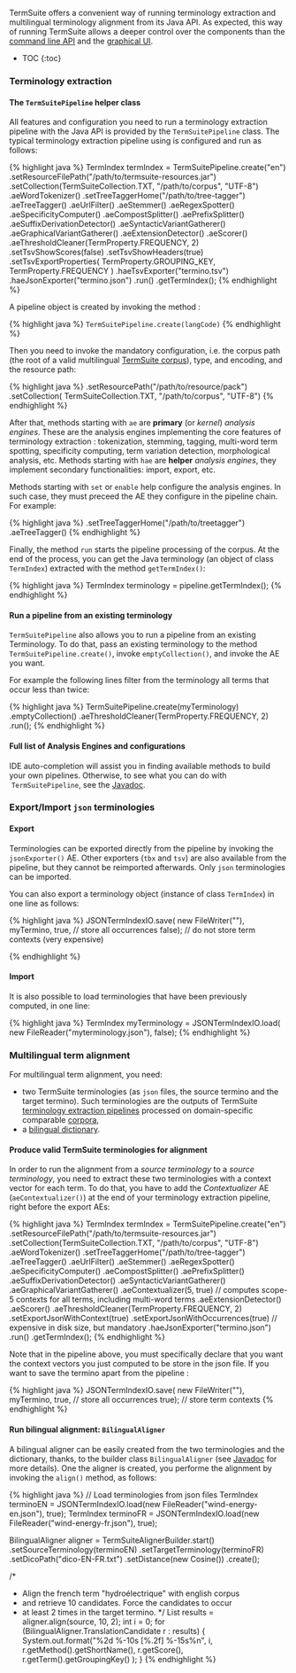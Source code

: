 TermSuite offers a convenient way of running terminology extraction and multilingual terminology alignment from its Java API. As expected, this way of running TermSuite allows a deeper control over the components than the [command line API](/documentation/command-line-api/) and the [graphical UI]().

* TOC
{:toc}

### Terminology extraction

#### The `TermSuitePipeline` helper class

All features and configuration you need to run a terminology extraction pipeline with the Java API is provided by the `TermSuitePipeline` class. The typical terminology extraction pipeline using is configured and run as follows:

{% highlight java %}
TermIndex termIndex = TermSuitePipeline.create("en")
		.setResourceFilePath("/path/to/termsuite-resources.jar")
		.setCollection(TermSuiteCollection.TXT, "/path/to/corpus", "UTF-8")
		.aeWordTokenizer()
		.setTreeTaggerHome("/path/to/tree-tagger")
		.aeTreeTagger()
		.aeUrlFilter()
		.aeStemmer()
		.aeRegexSpotter()
		.aeSpecificityComputer()
		.aeCompostSplitter()
		.aePrefixSplitter()
		.aeSuffixDerivationDetector()
		.aeSyntacticVariantGatherer()
		.aeGraphicalVariantGatherer()
		.aeExtensionDetector()
		.aeScorer()
		.aeThresholdCleaner(TermProperty.FREQUENCY, 2)
		.setTsvShowScores(false)
		.setTsvShowHeaders(true)
		.setTsvExportProperties(
				TermProperty.GROUPING_KEY,
				TermProperty.FREQUENCY
			)
		.haeTsvExporter("termino.tsv")
		.haeJsonExporter("termino.json")
		.run()
		.getTermIndex();
{% endhighlight %}

A pipeline object is created by invoking the method :

{% highlight java %}
 `TermSuitePipeline.create(langCode)`
{% endhighlight %}

Then you need to invoke the mandatory configuration, i.e. the corpus path  (the root of a valid multilingual [TermSuite corpus](/documentation/corpus/)), type, and encoding, and the resource path:

{% highlight java %}
 .setResourcePath("/path/to/resource/pack")
 .setCollection(
		 TermSuiteCollection.TXT,
		 "/path/to/corpus", "UTF-8")
  {% endhighlight %}

After that, methods starting with `ae` are **primary** (or *kernel*) *analysis engines*. These are the analysis engines implementing the core features of terminology extraction : tokenization, stemming, tagging, multi-word term spotting, specificity computing, term variation detection, morphological analysis, etc. Methods starting with `hae` are **helper** *analysis engines*, they implement secondary functionalities: import, export, etc.

Methods starting with `set` or `enable` help configure the analysis engines. In such case, they must preceed the AE they configure in the pipeline chain. For example:

{% highlight java %}
.setTreeTaggerHome("/path/to/treetagger")
.aeTreeTagger()
{% endhighlight %}

Finally, the method `run` starts the pipeline processing of the corpus. At the end of the process, you can get the Java terminology (an object of class `TermIndex`) extracted with the method `getTermIndex()`:

{% highlight java %}
TermIndex terminology = pipeline.getTermIndex();
{% endhighlight %}

#### Run a pipeline from an existing terminology

`TermSuitePipeline` also allows you to run a pipeline from an existing Terminology. To do that, pass an existing terminology to the method `TermSuitePipeline.create()`, invoke `emptyCollection()`, and invoke the AE you want.

For example the following lines filter from the terminology all terms that occur less than twice:

{% highlight java %}
TermSuitePipeline.create(myTerminology)
		.emptyCollection()
		.aeThresholdCleaner(TermProperty.FREQUENCY, 2)
		.run();
{% endhighlight %}


#### Full list of Analysis Engines and configurations

IDE auto-completion will assist you in finding available methods to build your own pipelines. Otherwise, to see what you can do with  `TermSuitePipeline`, see the [Javadoc](http://www.javadoc.io/doc/fr.univ-nantes.termsuite/termsuite-core/{{site.termsuite.version}}).

### Export/Import `json` terminologies

#### Export

Terminologies can be exported directly from the pipeline by invoking the `jsonExporter()` AE. Other exporters (`tbx` and `tsv`) are also available from the pipeline, but they cannot be reimported afterwards. Only `json` terminologies can be imported.

You can also export a terminology object (instance of class `TermIndex`) in one line as follows:

{% highlight java %}
JSONTermIndexIO.save(
		new FileWriter(""),
		myTermino,
		true, 	// store all occurrences
		false); // do not store term contexts (very expensive)

{% endhighlight %}

#### Import


It is also possible to load terminologies that have been previously computed, in one line:

{% highlight java %}
TermIndex myTerminology = JSONTermIndexIO.load(
				new FileReader("myterminology.json"),
				false);
{% endhighlight %}

### Multilingual term alignment

For multilingual term alignment, you need:

 * two TermSuite terminologies (as `json` files, the source termino and the target termino). Such terminologies are the outputs of TermSuite [terminology extraction pipelines](/documentation/command-line-api/#termino) processed on domain-specific comparable [corpora](/documentation/corpus/),
 * a [bilingual dictionary](/documentation/resources/#dictionary).

#### Produce valid TermSuite terminologies for alignment

In order to run the alignment from a *source terminology* to a *source terminology*, you need to extract these two terminologies with a context vector for each term. To do that, you have to add the *Contextualizer* AE (`aeContextualizer()`) at the end of your terminology extraction pipeline, right before the export AEs:   

{% highlight java %}
TermIndex termIndex = TermSuitePipeline.create("en")
		.setResourceFilePath("/path/to/termsuite-resources.jar")
		.setCollection(TermSuiteCollection.TXT, "/path/to/corpus", "UTF-8")
		.aeWordTokenizer()
		.setTreeTaggerHome("/path/to/tree-tagger")
		.aeTreeTagger()
		.aeUrlFilter()
		.aeStemmer()
		.aeRegexSpotter()
		.aeSpecificityComputer()
		.aeCompostSplitter()
		.aePrefixSplitter()
		.aeSuffixDerivationDetector()
		.aeSyntacticVariantGatherer()
		.aeGraphicalVariantGatherer()
		.aeContextualizer(5, true) // computes scope-5 contexts for all terms, including multi-word terms
		.aeExtensionDetector()
		.aeScorer()
		.aeThresholdCleaner(TermProperty.FREQUENCY, 2)
		.setExportJsonWithContext(true)
		.setExportJsonWithOccurrences(true) // expensive in disk size, but mandatory
		.haeJsonExporter("termino.json")
		.run()
		.getTermIndex();
{% endhighlight %}

Note that in the pipeline above, you must specifically declare that you want the context vectors you just computed to be store in the json file. If you want to save the termino apart from the pipeline :

{% highlight java %}
JSONTermIndexIO.save(
		new FileWriter(""),
		myTermino,
		true, 	// store all occurrences
		true); // store term contexts
{% endhighlight %}

#### Run bilingual alignment: `BilingualAligner`

A bilingual aligner can be easily created from the two terminologies and the dictionary, thanks, to the builder class `BilingualAligner` (see [Javadoc]({{site.javadoc}}) for more details). One the aligner is created, you performe the alignment by invoking the `align()` method, as follows:

{% highlight java %}
// Load terminologies from json files
TermIndex terminoEN = JSONTermIndexIO.load(new FileReader("wind-energy-en.json"), true);
TermIndex terminoFR = JSONTermIndexIO.load(new FileReader("wind-energy-fr.json"), true);


BilingualAligner aligner = TermSuiteAlignerBuilder.start()
		.setSourceTerminology(terminoEN)
		.setTargetTerminology(terminoFR)
		.setDicoPath("dico-EN-FR.txt")
		.setDistance(new Cosine())
		.create();


/*
 * Align the french term "hydroélectrique" with english corpus
 * and retrieve 10 candidates. Force the candidates to occur
 * at least 2 times in the target termino.
 */
 List<TranslationCandidate> results = aligner.align(source, 10, 2);
 int i = 0;
 for (BilingualAligner.TranslationCandidate r : results) {
	 System.out.format("%2d %-10s [%.2f] %-15s%n",
			 i,
			 r.getMethod().getShortName(),
			 r.getScore(),
			 r.getTerm().getGroupingKey()
		 );
 }
{% endhighlight %}
